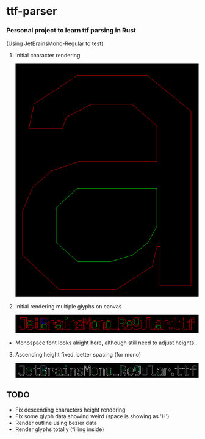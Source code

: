 # ttf-parser

### Personal project to learn ttf parsing in Rust

(Using JetBrainsMono-Regular to test)

1. Initial character rendering

    ![](img/initial_render.png)

2. Initial rendering multiple glyphs on canvas

    ![](img/multiglyph_render.png)
- Monospace font looks alright here, although still need to adjust heights..

3. Ascending height fixed, better spacing (for mono)

    ![](img/multi_asc_fixed.png)

## TODO
- Fix descending characters height rendering
- Fix some glyph data showing weird (space is showing as 'H')
- Render outline using bezier data
- Render glyphs totally (filling inside)
